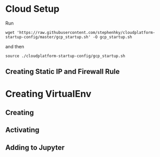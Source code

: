 # Cloud Setup

Run

```
wget 'https://raw.githubusercontent.com/stephenhky/cloudplatform-startup-config/master/gcp_startup.sh' -O gcp_startup.sh
```

and then

```
source ./cloudplatform-startup-config/gcp_startup.sh
```

## Creating Static IP and Firewall Rule


# Creating VirtualEnv

## Creating


## Activating


## Adding to Jupyter